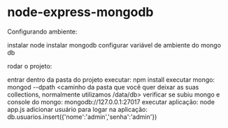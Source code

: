 # node-express-mongodb

Configurando ambiente:

  instalar node
  instalar mongodb
  configurar variável de ambiente do mongo db

rodar o projeto:
  
  entrar dentro da pasta do projeto
  executar: npm install
  executar mongo: mongod --dpath <caminho da pasta que você quer deixar as suas collections, normalmente utilizamos /data/db>
  verificar se subiu mongo e console do mongo: mongodb://127.0.0.1:27017
  executar aplicação: node app.js
  adicionar usuário para logar na aplicação: db.usuarios.insert({'nome':'admin','senha':'admin'})
